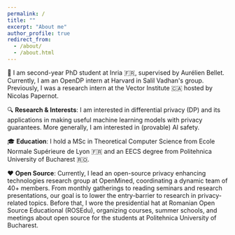 ```yaml
---
permalink: /
title: ""
excerpt: "About me"
author_profile: true
redirect_from: 
  - /about/
  - /about.html
---
```


👋 I am second-year PhD student at Inria 🇫🇷, supervised by Aurélien Bellet. Currently, I am an OpenDP intern at Harvard in Salil Vadhan's group.  Previously, I was a research intern at the Vector Institute 🇨🇦 hosted by Nicolas Papernot.

🔍 **Research & Interests**: I am interested in differential privacy (DP) and its applications in making useful machine learning models with privacy guarantees. More generally, I am interested in (provable) AI safety.

🎓 **Education**: I hold a MSc in Theoretical Computer Science from Ecole Normale Supérieure de Lyon 🇫🇷 and an EECS degree from Politehnica University of Bucharest 🇷🇴.

❤️ **Open Source**: Currently, I lead an open-source privacy enhancing technologies research group at OpenMined, coordinating a dynamic team of 40+ members. From monthly gatherings to reading seminars and research presentations, our goal is to lower the entry-barrier to research in privacy-related topics. Before that, I wore the presidential hat at Romanian Open Source Educational (ROSEdu), organizing courses, summer schools, and meetings about open source for the students at Politehnica University of Bucharest.
